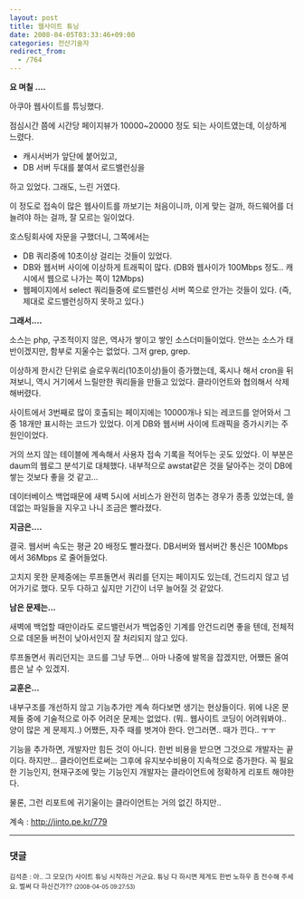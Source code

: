 ```yaml
---
layout: post
title: 웹사이트 튜닝
date: 2008-04-05T03:33:46+09:00
categories: 전산기술자
redirect_from:
  - /764
---
```


<strong>요 며칠 ....</strong>

아쿠아 웹사이트를 튜닝했다.

점심시간 쯤에 시간당 페이지뷰가 10000~20000 정도 되는 사이트였는데, 이상하게 느렸다.

<ul>

<li>캐시서버가 앞단에 붙어있고,</li>

<li>DB 서버 두대를 붙여서 로드밸런싱을</li>

</ul>

하고 있었다. 그래도, 느린 거였다.

이 정도로 접속이 많은 웹사이트를 까보기는 처음이니까, 이게 맞는 걸까, 하드웨어를 더 늘려야 하는 걸까, 잘 모르는 일이었다.

호스팅회사에 자문을 구했더니, 그쪽에서는

<ul>

<li>DB 쿼리중에 10초이상 걸리는 것들이 있었다.</li>

<li>DB와 웹서버 사이에 이상하게 트래픽이 많다. (DB와 웹사이가 100Mbps 정도.. 캐시에서 웹으로 나가는 쪽이 12Mbps)</li>

<li>웹페이지에서 select 쿼리들중에 로드밸런싱 서버 쪽으로 안가는 것들이 있다. (즉, 제대로 로드밸런싱하지 못하고 있다.)</li>

</ul>

<strong>그래서....</strong>

소스는 php, 구조적이지 않은, 역사가 쌓이고 쌓인 소스더미들이었다. 안쓰는 소스가 태반이겠지만, 함부로 지울수는 없었다. 그저 grep, grep.

이상하게 한시간 단위로 슬로우쿼리(10초이상)들이 증가했는데, 혹시나 해서 cron을 뒤져보니, 역시 거기에서 느릴만한 쿼리들을 만들고 있었다. 클라이언트와 협의해서 삭제해버렸다.

사이트에서 3번째로 많이 호출되는 페이지에는 10000개나 되는 레코드를 얻어와서 그중 18개만 표시하는 코드가 있었다. 이게 DB와 웹서버 사이에 트래픽을 증가시키는 주원인이었다.

거의 쓰지 않는 테이블에 계속해서 사용자 접속 기록을 적어두는 곳도 있었다. 이 부분은 daum의 웹로그 분석기로 대체했다. 내부적으로 awstat같은 것을 달아주는 것이 DB에 쌓는 것보다 좋을 것 같고...

데이터베이스 백업때문에 새벽 5시에 서비스가 완전히 멈추는 경우가 종종 있었는데, 쓸데없는 파일들을 지우고 나니 조금은 빨라졌다.

<strong>지금은....</strong>

결국. 웹서버 속도는 평균 20 배정도 빨라졌다. DB서버와 웹서버간 통신은 100Mbps 에서 36Mbps 로 줄어들었다.

고치지 못한 문제중에는 루프돌면서 쿼리를 던지는 페이지도 있는데, 건드리지 않고 넘어가기로 했다. 모두 다하고 싶지만 기간이 너무 늘어질 것 같았다.

<strong>남은 문제는...</strong>

새벽에 백업할 때만이라도 로드밸런서가 백업중인 기계를 안건드리면 좋을 텐데, 전체적으로 데몬들 버전이 낮아서인지 잘 처리되지 않고 있다.

루프돌면서 쿼리던지는 코드를 그냥 두면... 아마 나중에 발목을 잡겠지만, 어쨌든 올여름은 날 수 있겠지.

<strong>교훈은...</strong>

내부구조를 개선하지 않고 기능추가만 계속 하다보면 생기는 현상들이다. 위에 나온 문제들 중에 기술적으로 아주 어려운 문제는 없었다. (뭐.. 웹사이트 코딩이 어려워봐야.. 양이 많은 게 문제지..) 어쨌든, 자주 때를 벗겨야 한다. 안그러면.. 때가 낀다.. ㅜㅜ

기능을 추가하면, 개발자만 힘든 것이 아니다. 한번 비용을 받으면 그것으로 개발자는 끝이다. 하지만... 클라이언트로써는 그후에 유지보수비용이 지속적으로 증가한다. 꼭 필요한 기능인지, 현재구조에 맞는 기능인지 개발자는 클라이언트에 정확하게 리포트 해야한다.

물론, 그런 리포트에 귀기울이는 클라이언트는 거의 없긴 하지만..

계속 : <a href="http://jinto.pe.kr/779">http://jinto.pe.kr/779</a>

* * *

### 댓글



<!--- cmt:1141 --->
<!--- mail: --->
<!--- parent:0 --->

<small>김석준 : 아.. 그 모모(?) 사이트 튜닝 시작하신 거군요. 튜닝 다 하시면 제게도 한번 노하우 좀 전수해 주세요. 벌써 다 하신건가?? <small>(2008-04-05 09:27:53)</small></small>

